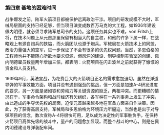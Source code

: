 ### 第四章  基地的困难时间

战争爆发之前，陆军火箭项目都被保护远离政治干涉。项目的研发规模不大时，军械局层面的支持已经足够，但当项目演变成数百万马克的大工程，如1936年建设佩内明德，就必须寻求陆军总司令的支持。这项任务其实也不难，von Fritsh上将，在技术问题上从元首那里保留有相当大的自主权，和他的许多下属一样，在战略观上有源自炮兵的狭隘，而火箭团队也源于炮兵。军械局在火箭技术上的同盟，政治力量强大的空军，进一步保证了不会有很多的优先权问题。当然，多恩伯格的工程师也并不能随心所欲地要求资源，但风洞的建设、制导控制实验室的创建、佩内明德雇员数量两年增加三倍，都表明：火箭项目在闪击波兰之前就获得了慷慨的资金和人员支持。

1939年9月，英法宣战，为花费巨大的火箭项目正名的需求愈加迫切。虽然在弹道导弹的军事效能方面，项目并没有遇到强劲的挑战，但一方面是加速A-4研发进度的要求，另一方面是诸如铁和劳动力等关键资源的缺乏，两相冲突。而更糟糕的情况在于，军事命令架构和战时经济有欠组织，各军种在一系列事务上发生了冲突，由此造成的争夺优先权的局面，迫使元首越来越多地在军备方面亲自作决策。因此，为了获得高层支持，军械局和多恩伯格为环境压力所逼迫，当然也是出于对导弹项目的信念，数次宣称A-4将很快可用，足以成为决定性的军事胜负手。在保持火箭项目高优先级的战斗中，量产的问题愈加显现。而整个战斗的中心，则是在佩内明德建设导弹装配车间。
